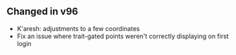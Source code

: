 ## Changed in v96

* K'aresh: adjustments to a few coordinates
* Fix an issue where trait-gated points weren't correctly displaying on first login

